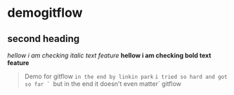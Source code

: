 # demogitflow
## second heading
*hellow i am checking italic text feature*
**hellow i am checking bold text feature**
>Demo for gitflow
`in the end by linkin park`
```i tried so hard and got so far `
```but in the end it doesn't even matter`
gitflow
